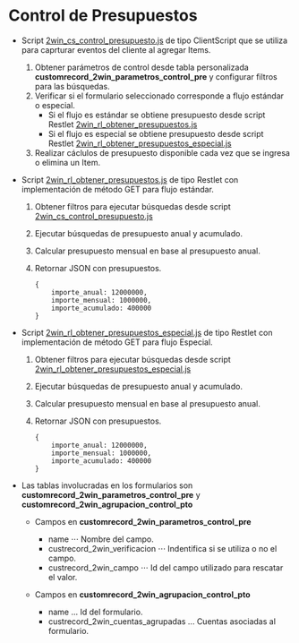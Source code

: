 # Control de Presupuestos

- Script [2win_cs_control_presupuesto.js](2win_cs_control_presupuesto.js) de tipo ClientScript que se utiliza para caprturar eventos del cliente al agregar Items.
    
    1. Obtener parámetros de control desde tabla personalizada **customrecord_2win_parametros_control_pre** y configurar filtros para las búsquedas.
    2. Verificar si el formulario seleccionado corresponde a flujo estándar o especial.
        - Si el flujo es estándar se obtiene presupuesto desde script Restlet [2win_rl_obtener_presupuestos.js](2win_rl_obtener_presupuestos.js)
        - Si el flujo es especial se obtiene presupuesto desde script Restlet [2win_rl_obtener_presupuestos_especial.js](2win_rl_obtener_presupuestos_especial.js)
    3. Realizar cáclulos de presupuesto disponible cada vez que se ingresa o elimina un Item.

- Script [2win_rl_obtener_presupuestos.js](2win_rl_obtener_presupuestos.js) de tipo Restlet con implementación de método GET para flujo estándar.

    1. Obtener filtros para ejecutar búsquedas desde script [2win_cs_control_presupuesto.js](2win_cs_control_presupuesto.js)
    2. Ejecutar búsquedas de presupuesto anual y acumulado.
    3. Calcular presupuesto mensual en base al presupuesto anual.
    4. Retornar JSON con presupuestos.

        ```
        {
            importe_anual: 12000000,
            importe_mensual: 1000000,
            importe_acumulado: 400000
        }
        ```

- Script [2win_rl_obtener_presupuestos_especial.js](2win_rl_obtener_presupuestos_especial.js) de tipo Restlet con implementación de método GET para flujo Especial.

    1. Obtener filtros para ejecutar búsquedas desde script [2win_rl_obtener_presupuestos_especial.js](2win_rl_obtener_presupuestos_especial.js)
    2. Ejecutar búsquedas de presupuesto anual y acumulado.
    3. Calcular presupuesto mensual en base al presupuesto anual.
    4. Retornar JSON con presupuestos.

        ```
        {
            importe_anual: 12000000,
            importe_mensual: 1000000,
            importe_acumulado: 400000
        }
        ```

- Las tablas involucradas en los formularios son **customrecord_2win_parametros_control_pre** y **customrecord_2win_agrupacion_control_pto**

    - Campos en **customrecord_2win_parametros_control_pre**
        - name
        ⋅⋅⋅ Nombre del campo.
        - custrecord_2win_verificacion 
        ⋅⋅⋅ Indentifica si se utiliza o no el campo.
        - custrecord_2win_campo
        ⋅⋅⋅ Id del campo utilizado para rescatar el valor.

    - Campos en **customrecord_2win_agrupacion_control_pto**
        - name
        ... Id del formulario.
        - custrecord_2win_cuentas_agrupadas
        ... Cuentas asociadas al formulario.